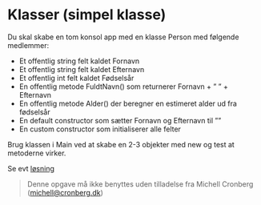 ﻿# Klasser (simpel klasse)

Du skal skabe en tom konsol app med en klasse Person med følgende medlemmer:
- Et offentlig string felt kaldet Fornavn
- Et offentlig string felt kaldet Efternavn
- Et offentlig int felt kaldet Fødselsår
- En offentlig metode FuldtNavn() som returnerer Fornavn + ” ” + Efternavn
- En offentlig metode Alder() der beregner en estimeret alder ud fra fødselsår
- En default constructor som sætter Fornavn og Efternavn til ””
- En custom constructor som initialiserer alle felter

Brug klassen i Main ved at skabe en 2-3 objekter med new og test at metoderne virker.


Se evt [løsning](https://github.com/devcronberg/undervisning-cs-opgaver/blob/master/Klasser-simpel/Program.cs)
<!-- footerstart -->
> Denne opgave må ikke benyttes uden tilladelse fra Michell Cronberg (michell@cronberg.dk)
<!-- footerslut -->

